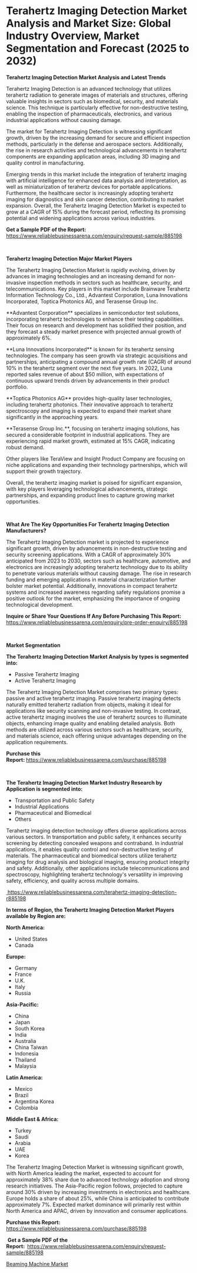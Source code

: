<p><h1>Terahertz Imaging Detection Market Analysis and Market Size: Global Industry Overview, Market Segmentation and Forecast (2025 to 2032)</h1></p><p><strong>Terahertz Imaging Detection Market Analysis and Latest Trends</strong></p>
<p><p>Terahertz Imaging Detection is an advanced technology that utilizes terahertz radiation to generate images of materials and structures, offering valuable insights in sectors such as biomedical, security, and materials science. This technique is particularly effective for non-destructive testing, enabling the inspection of pharmaceuticals, electronics, and various industrial applications without causing damage.</p><p>The market for Terahertz Imaging Detection is witnessing significant growth, driven by the increasing demand for secure and efficient inspection methods, particularly in the defense and aerospace sectors. Additionally, the rise in research activities and technological advancements in terahertz components are expanding application areas, including 3D imaging and quality control in manufacturing. </p><p>Emerging trends in this market include the integration of terahertz imaging with artificial intelligence for enhanced data analysis and interpretation, as well as miniaturization of terahertz devices for portable applications. Furthermore, the healthcare sector is increasingly adopting terahertz imaging for diagnostics and skin cancer detection, contributing to market expansion. Overall, the Terahertz Imaging Detection Market is expected to grow at a CAGR of 15% during the forecast period, reflecting its promising potential and widening applications across various industries.</p></p>
<p><strong>Get a Sample PDF of the Report:&nbsp;</strong> <a href="https://www.reliablebusinessarena.com/enquiry/request-sample/885198?utm_campaign=2349&utm_medium=2&utm_source=Github&utm_content=ia&utm_term=21022025&utm_id=terahertz-imaging-detection">https://www.reliablebusinessarena.com/enquiry/request-sample/885198</a></p>
<p>&nbsp;</p>
<p><strong>Terahertz Imaging Detection Major Market Players</strong></p>
<p><p>The Terahertz Imaging Detection Market is rapidly evolving, driven by advances in imaging technologies and an increasing demand for non-invasive inspection methods in sectors such as healthcare, security, and telecommunications. Key players in this market include Brainware Terahertz Information Technology Co., Ltd., Advantest Corporation, Luna Innovations Incorporated, Toptica Photonics AG, and Terasense Group Inc.</p><p>**Advantest Corporation** specializes in semiconductor test solutions, incorporating terahertz technologies to enhance their testing capabilities. Their focus on research and development has solidified their position, and they forecast a steady market presence with projected annual growth of approximately 6%.</p><p>**Luna Innovations Incorporated** is known for its terahertz sensing technologies. The company has seen growth via strategic acquisitions and partnerships, anticipating a compound annual growth rate (CAGR) of around 10% in the terahertz segment over the next five years. In 2022, Luna reported sales revenue of about $50 million, with expectations of continuous upward trends driven by advancements in their product portfolio.</p><p>**Toptica Photonics AG** provides high-quality laser technologies, including terahertz photonics. Their innovative approach to terahertz spectroscopy and imaging is expected to expand their market share significantly in the approaching years. </p><p>**Terasense Group Inc.**, focusing on terahertz imaging solutions, has secured a considerable footprint in industrial applications. They are experiencing rapid market growth, estimated at 15% CAGR, indicating robust demand.</p><p>Other players like TeraView and Insight Product Company are focusing on niche applications and expanding their technology partnerships, which will support their growth trajectory.</p><p>Overall, the terahertz imaging market is poised for significant expansion, with key players leveraging technological advancements, strategic partnerships, and expanding product lines to capture growing market opportunities.</p></p>
<p>&nbsp;</p>
<p><strong>What Are The Key Opportunities For Terahertz Imaging Detection Manufacturers?</strong></p>
<p><p>The Terahertz Imaging Detection market is projected to experience significant growth, driven by advancements in non-destructive testing and security screening applications. With a CAGR of approximately 30% anticipated from 2023 to 2030, sectors such as healthcare, automotive, and electronics are increasingly adopting terahertz technology due to its ability to penetrate various materials without causing damage. The rise in research funding and emerging applications in material characterization further bolster market potential. Additionally, innovations in compact terahertz systems and increased awareness regarding safety regulations promise a positive outlook for the market, emphasizing the importance of ongoing technological development.</p></p>
<p><strong>Inquire or Share Your Questions If Any Before Purchasing This Report:</strong> <a href="https://www.reliablebusinessarena.com/enquiry/pre-order-enquiry/885198?utm_campaign=2349&utm_medium=2&utm_source=Github&utm_content=ia&utm_term=21022025&utm_id=terahertz-imaging-detection">https://www.reliablebusinessarena.com/enquiry/pre-order-enquiry/885198</a></p>
<p>&nbsp;</p>
<p><strong>Market Segmentation</strong></p>
<p><strong>The Terahertz Imaging Detection Market Analysis by types is segmented into:</strong></p>
<p><ul><li>Passive Terahertz Imaging</li><li>Active Terahertz Imaging</li></ul></p>
<p><p>The Terahertz Imaging Detection Market comprises two primary types: passive and active terahertz imaging. Passive terahertz imaging detects naturally emitted terahertz radiation from objects, making it ideal for applications like security scanning and non-invasive testing. In contrast, active terahertz imaging involves the use of terahertz sources to illuminate objects, enhancing image quality and enabling detailed analysis. Both methods are utilized across various sectors such as healthcare, security, and materials science, each offering unique advantages depending on the application requirements.</p></p>
<p><strong>Purchase this Report:&nbsp;</strong><a href="https://www.reliablebusinessarena.com/purchase/885198?utm_campaign=2349&utm_medium=2&utm_source=Github&utm_content=ia&utm_term=21022025&utm_id=terahertz-imaging-detection">https://www.reliablebusinessarena.com/purchase/885198</a></p>
<p>&nbsp;</p>
<p><strong>The Terahertz Imaging Detection Market Industry Research by Application is segmented into:</strong></p>
<p><ul><li>Transportation and Public Safety</li><li>Industrial Applications</li><li>Pharmaceutical and Biomedical</li><li>Others</li></ul></p>
<p><p>Terahertz imaging detection technology offers diverse applications across various sectors. In transportation and public safety, it enhances security screening by detecting concealed weapons and contraband. In industrial applications, it enables quality control and non-destructive testing of materials. The pharmaceutical and biomedical sectors utilize terahertz imaging for drug analysis and biological imaging, ensuring product integrity and safety. Additionally, other applications include telecommunications and spectroscopy, highlighting terahertz technology's versatility in improving safety, efficiency, and quality across multiple domains.</p></p>
<p><a href="https://www.reliablebusinessarena.com/terahertz-imaging-detection-r885198?utm_campaign=2349&utm_medium=2&utm_source=Github&utm_content=ia&utm_term=21022025&utm_id=terahertz-imaging-detection">&nbsp;https://www.reliablebusinessarena.com/terahertz-imaging-detection-r885198</a></p>
<p><strong>In terms of Region, the Terahertz Imaging Detection Market Players available by Region are:</strong></p>
<p>
    <p> <strong> North America: </strong>
        <ul>
            <li>United States</li>
            <li>Canada</li>
        </ul>
        </p> 
    <p> <strong> Europe: </strong>
        <ul>
            <li>Germany</li>
            <li>France</li>
            <li>U.K.</li>
            <li>Italy</li>
            <li>Russia</li>
        </ul>
        </p> 
    <p> <strong> Asia-Pacific: </strong>
        <ul>
            <li>China</li>
            <li>Japan</li>
            <li>South Korea</li>
            <li>India</li>
            <li>Australia</li>
            <li>China Taiwan</li>
            <li>Indonesia</li>
            <li>Thailand</li>
            <li>Malaysia</li>
        </ul>
        </p> 
    <p> <strong> Latin America: </strong>
        <ul>
            <li>Mexico</li>
            <li>Brazil</li>
            <li>Argentina Korea</li>
            <li>Colombia</li>
        </ul>
        </p> 
    <p> <strong> Middle East & Africa: </strong>
        <ul>
            <li>Turkey</li>
            <li>Saudi</li>
            <li>Arabia</li>
            <li>UAE</li>
            <li>Korea</li>
        </ul>
    </p>
    </p>
<p><p>The Terahertz Imaging Detection Market is witnessing significant growth, with North America leading the market, expected to account for approximately 38% share due to advanced technology adoption and strong research initiatives. The Asia-Pacific region follows, projected to capture around 30% driven by increasing investments in electronics and healthcare. Europe holds a share of about 25%, while China is anticipated to contribute approximately 7%. Expected market dominance will primarily rest within North America and APAC, driven by innovation and consumer applications.</p></p>
<p><strong>Purchase this Report: </strong><a href="https://www.reliablebusinessarena.com/purchase/885198?utm_campaign=2349&utm_medium=2&utm_source=Github&utm_content=ia&utm_term=21022025&utm_id=terahertz-imaging-detection">https://www.reliablebusinessarena.com/purchase/885198</a></p>
<p>&nbsp;<strong>Get a Sample PDF of the Report:&nbsp;&nbsp;</strong><a href="https://www.reliablebusinessarena.com/enquiry/request-sample/885198?utm_campaign=2349&utm_medium=2&utm_source=Github&utm_content=ia&utm_term=21022025&utm_id=terahertz-imaging-detection">https://www.reliablebusinessarena.com/enquiry/request-sample/885198</a></p>
<p><strong></strong></p>
<p><p><a href="https://github.com/pinzinyaah/Market-Research-Report-List-1/blob/main/beaming-machine-market.md?utm_campaign=2349&utm_medium=2&utm_source=Github&utm_content=ia&utm_term=21022025&utm_id=terahertz-imaging-detection">Beaming Machine Market</a></p></p>